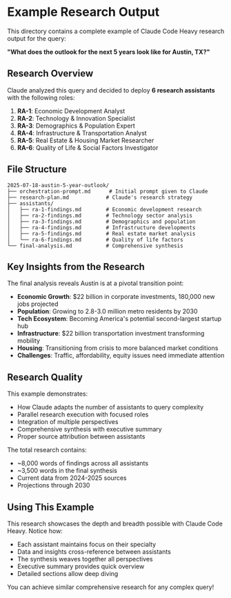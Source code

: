 # Example Research Output

This directory contains a complete example of Claude Code Heavy research output for the query:

**"What does the outlook for the next 5 years look like for Austin, TX?"**

## Research Overview

Claude analyzed this query and decided to deploy **6 research assistants** with the following roles:

1. **RA-1**: Economic Development Analyst
2. **RA-2**: Technology & Innovation Specialist
3. **RA-3**: Demographics & Population Expert
4. **RA-4**: Infrastructure & Transportation Analyst
5. **RA-5**: Real Estate & Housing Market Researcher
6. **RA-6**: Quality of Life & Social Factors Investigator

## File Structure

```
2025-07-18-austin-5-year-outlook/
├── orchestration-prompt.md      # Initial prompt given to Claude
├── research-plan.md            # Claude's research strategy
├── assistants/
│   ├── ra-1-findings.md        # Economic development research
│   ├── ra-2-findings.md        # Technology sector analysis
│   ├── ra-3-findings.md        # Demographics and population
│   ├── ra-4-findings.md        # Infrastructure developments
│   ├── ra-5-findings.md        # Real estate market analysis
│   └── ra-6-findings.md        # Quality of life factors
└── final-analysis.md           # Comprehensive synthesis
```

## Key Insights from the Research

The final analysis reveals Austin is at a pivotal transition point:

- **Economic Growth**: $22 billion in corporate investments, 180,000 new jobs projected
- **Population**: Growing to 2.8-3.0 million metro residents by 2030
- **Tech Ecosystem**: Becoming America's potential second-largest startup hub
- **Infrastructure**: $22 billion transportation investment transforming mobility
- **Housing**: Transitioning from crisis to more balanced market conditions
- **Challenges**: Traffic, affordability, equity issues need immediate attention

## Research Quality

This example demonstrates:
- How Claude adapts the number of assistants to query complexity
- Parallel research execution with focused roles
- Integration of multiple perspectives
- Comprehensive synthesis with executive summary
- Proper source attribution between assistants

The total research contains:
- ~8,000 words of findings across all assistants
- ~3,500 words in the final synthesis
- Current data from 2024-2025 sources
- Projections through 2030

## Using This Example

This research showcases the depth and breadth possible with Claude Code Heavy. Notice how:
- Each assistant maintains focus on their specialty
- Data and insights cross-reference between assistants
- The synthesis weaves together all perspectives
- Executive summary provides quick overview
- Detailed sections allow deep diving

You can achieve similar comprehensive research for any complex query!
